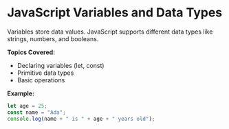 # JavaScript Variables and Data Types

Variables store data values. JavaScript supports different data types like strings, numbers, and booleans.

**Topics Covered:**
- Declaring variables (let, const)
- Primitive data types
- Basic operations

**Example:**
```js
let age = 25;
const name = "Ada";
console.log(name + " is " + age + " years old");
```